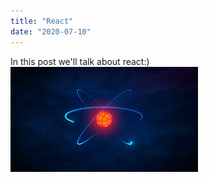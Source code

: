 ```yaml
---
title: "React"
date: "2020-07-10"
---
```


In this post we'll talk about react:)
![React](./react.jpg)

